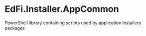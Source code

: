 # EdFi.Installer.AppCommon
PowerShell library containing scripts used by application installers packages
